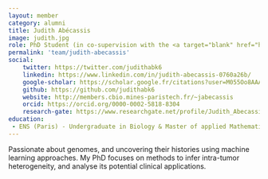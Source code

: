 ```yaml
---
layout: member
category: alumni
title: Judith Abécassis
image: judith.jpg
role: PhD Student (in co-supervision with the <a target="blank" href="http://cbio.mines-paristech.fr/">CBIO</a>)
permalink: 'team/judith-abecassis'
social:
    twitter: https://twitter.com/judithabk6
    linkedin: https://www.linkedin.com/in/judith-abecassis-0760a26b/
    google-scholar: https://scholar.google.fr/citations?user=M055Oo8AAAAJ&hl=fr
    github: https://github.com/judithabk6
    website: http://members.cbio.mines-paristech.fr/~jabecassis
    orcid: https://orcid.org/0000-0002-5818-8304
    research-gate: https://www.researchgate.net/profile/Judith_Abecassis
education:
 - ENS (Paris) - Undergraduate in Biology & Master of applied Mathematics
---
```


Passionate about genomes, and uncovering their histories using machine learning approaches. My PhD focuses on methods to infer intra-tumor heterogeneity, and analyse its potential clinical applications.

